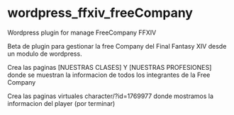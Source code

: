 # wordpress_ffxiv_freeCompany
Wordpress plugin for manage FreeCompany FFXIV

Beta de plugin para gestionar la free Company del Final Fantasy XIV desde un modulo de wordpress.


Crea las paginas [NUESTRAS CLASES] Y [NUESTRAS PROFESIONES] donde se muestran la informacion de todos los integrantes de la Free Company

Crea las paginas virtuales character/?id=1769977 donde mostramos la informacion del player (por terminar)



